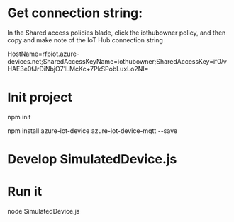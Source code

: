 # Get connection string:
In the Shared access policies blade, click the iothubowner policy, and then copy and make note of the IoT Hub connection string

HostName=rfpiot.azure-devices.net;SharedAccessKeyName=iothubowner;SharedAccessKey=if0/vHAE3e0fJrDiNbjO71LMcKc+7PkSPobLuxLo2NI=

# Init project

npm init

npm install azure-iot-device azure-iot-device-mqtt --save

# Develop SimulatedDevice.js

# Run it

node SimulatedDevice.js